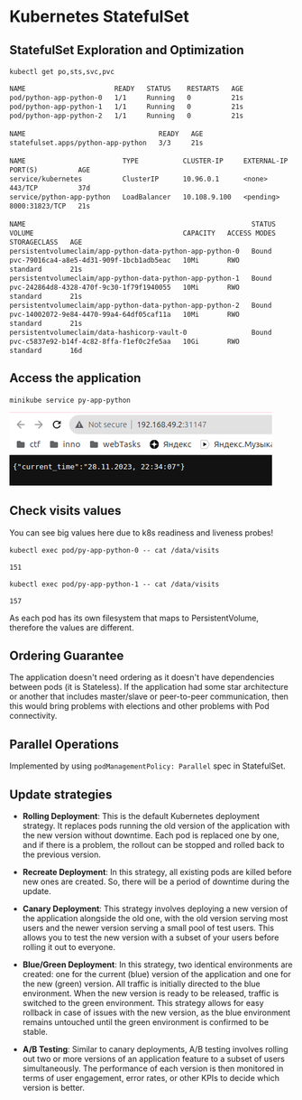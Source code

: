 # Kubernetes StatefulSet

## StatefulSet Exploration and Optimization

```shell
kubectl get po,sts,svc,pvc
```
```text
NAME                      READY   STATUS    RESTARTS   AGE
pod/python-app-python-0   1/1     Running   0          21s
pod/python-app-python-1   1/1     Running   0          21s
pod/python-app-python-2   1/1     Running   0          21s

NAME                                 READY   AGE
statefulset.apps/python-app-python   3/3     21s

NAME                        TYPE           CLUSTER-IP     EXTERNAL-IP   PORT(S)          AGE
service/kubernetes          ClusterIP      10.96.0.1      <none>        443/TCP          37d
service/python-app-python   LoadBalancer   10.108.9.100   <pending>     8000:31823/TCP   21s

NAME                                                        STATUS   VOLUME                                     CAPACITY   ACCESS MODES   STORAGECLASS   AGE
persistentvolumeclaim/app-python-data-python-app-python-0   Bound    pvc-79016ca4-a8e5-4d31-909f-1bcb1adb5eac   10Mi       RWO            standard       21s
persistentvolumeclaim/app-python-data-python-app-python-1   Bound    pvc-242864d8-4328-470f-9c30-1f79f1940055   10Mi       RWO            standard       21s
persistentvolumeclaim/app-python-data-python-app-python-2   Bound    pvc-14002072-9e84-4470-99a4-64df05caf11a   10Mi       RWO            standard       21s
persistentvolumeclaim/data-hashicorp-vault-0                Bound    pvc-c5837e92-b14f-4c82-8ffa-f1ef0c2fe5aa   10Gi       RWO            standard       16d
```

## Access the application

```shell
minikube service py-app-python
```
![Service](images/lab13_running_service.png)

## Check visits values

You can see big values here due to k8s readiness and liveness probes!

```shell
kubectl exec pod/py-app-python-0 -- cat /data/visits
```
```text
151
```

```shell
kubectl exec pod/py-app-python-1 -- cat /data/visits
```
```text
157
```

As each pod has its own filesystem that maps to PersistentVolume, therefore the values are different.

## Ordering Guarantee

The application doesn't need ordering as it doesn't have dependencies between pods (it is Stateless).
If the application had some star architecture or another that includes master/slave or peer-to-peer communication,
then this would bring problems with elections and other problems with Pod connectivity.

## Parallel Operations

Implemented by using `podManagementPolicy: Parallel` spec in StatefulSet.

## Update strategies

- **Rolling Deployment**:
This is the default Kubernetes deployment strategy.
It replaces pods running the old version of the application with the new version without downtime.
Each pod is replaced one by one, and if there is a problem, the rollout can be stopped and rolled back to the previous version.

- **Recreate Deployment**:
In this strategy, all existing pods are killed before new ones are created.
So, there will be a period of downtime during the update.

- **Canary Deployment**:
This strategy involves deploying a new version of the application alongside the old one,
with the old version serving most users and the newer version serving a small pool of test users.
This allows you to test the new version with a subset of your users before rolling it out to everyone.

- **Blue/Green Deployment**:
In this strategy, two identical environments are created: one for the current (blue) version of the application
and one for the new (green) version. All traffic is initially directed to the blue environment.
When the new version is ready to be released, traffic is switched to the green environment.
This strategy allows for easy rollback in case of issues with the new version,
as the blue environment remains untouched until the green environment is confirmed to be stable.

- **A/B Testing**:
Similar to canary deployments, A/B testing involves rolling out two or more versions of an application feature to a subset of users simultaneously.
The performance of each version is then monitored in terms of user engagement, error rates, or other KPIs to decide which version is better.
